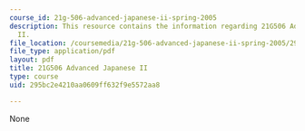 ```yaml
---
course_id: 21g-506-advanced-japanese-ii-spring-2005
description: This resource contains the information regarding 21G506 Advanced Japanese
  II.
file_location: /coursemedia/21g-506-advanced-japanese-ii-spring-2005/295bc2e4210aa0609ff632f9e5572aa8_MIT21G_506S05_506hw2.pdf
file_type: application/pdf
layout: pdf
title: 21G506 Advanced Japanese II
type: course
uid: 295bc2e4210aa0609ff632f9e5572aa8

---
```

None